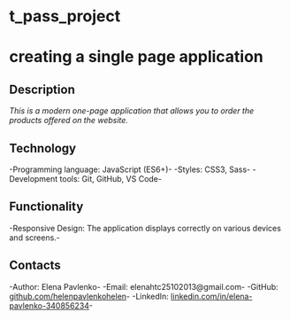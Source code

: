 # t_pass_project

# creating a single page application

## Description

_This is a modern one-page application that allows you to order the products offered on the website._

## Technology

-Programming language: JavaScript (ES6+)-
-Styles: CSS3, Sass-
-Development tools: Git, GitHub, VS Code-

## Functionality

-Responsive Design: The application displays correctly on various devices and screens.-

## Contacts

-Author: Elena Pavlenko-
-Email: elenahtc25102013@gmail.com-
-GitHub: [github.com/helenpavlenkohelen](https://github.com/helenpavlenkohelen)-
-LinkedIn: [linkedin.com/in/elena-pavlenko-340856234](https://www.linkedin.com/in/elena-pavlenko-340856234/)-

